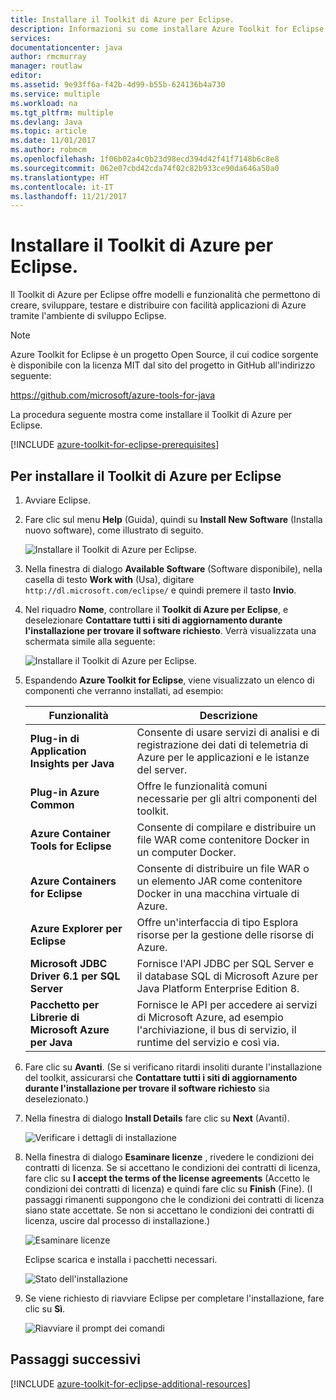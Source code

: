 ```yaml
---
title: Installare il Toolkit di Azure per Eclipse.
description: Informazioni su come installare Azure Toolkit for Eclipse.
services: 
documentationcenter: java
author: rmcmurray
manager: routlaw
editor: 
ms.assetid: 9e93ff6a-f42b-4d99-b55b-624136b4a730
ms.service: multiple
ms.workload: na
ms.tgt_pltfrm: multiple
ms.devlang: Java
ms.topic: article
ms.date: 11/01/2017
ms.author: robmcm
ms.openlocfilehash: 1f06b02a4c0b23d98ecd394d42f41f7148b6c8e8
ms.sourcegitcommit: 062e07cbd42cda74f02c82b933ce90da646a50a0
ms.translationtype: HT
ms.contentlocale: it-IT
ms.lasthandoff: 11/21/2017
---
```

# <a name="installing-the-azure-toolkit-for-eclipse"></a>Installare il Toolkit di Azure per Eclipse.

Il Toolkit di Azure per Eclipse offre modelli e funzionalità che permettono di creare, sviluppare, testare e distribuire con facilità applicazioni di Azure tramite l'ambiente di sviluppo Eclipse.

> [!NOTE] 
> 
> Azure Toolkit for Eclipse è un progetto Open Source, il cui codice sorgente è disponibile con la licenza MIT dal sito del progetto in GitHub all'indirizzo seguente: 
> 
> <https://github.com/microsoft/azure-tools-for-java> 
> 

La procedura seguente mostra come installare il Toolkit di Azure per Eclipse.

[!INCLUDE [azure-toolkit-for-eclipse-prerequisites](../includes/azure-toolkit-for-eclipse-prerequisites.md)]

## <a name="to-install-the-azure-toolkit-for-eclipse"></a>Per installare il Toolkit di Azure per Eclipse

1. Avviare Eclipse.

1. Fare clic sul menu **Help** (Guida), quindi su **Install New Software** (Installa nuovo software), come illustrato di seguito.
   
   ![Installare il Toolkit di Azure per Eclipse.][01]

1. Nella finestra di dialogo **Available Software** (Software disponibile), nella casella di testo **Work with** (Usa), digitare `http://dl.microsoft.com/eclipse/` e quindi premere il tasto **Invio**.

1. Nel riquadro **Nome**, controllare il **Toolkit di Azure per Eclipse**, e deselezionare **Contattare tutti i siti di aggiornamento durante l'installazione per trovare il software richiesto**. Verrà visualizzata una schermata simile alla seguente:
   
   ![Installare il Toolkit di Azure per Eclipse.][02]

1. Espandendo **Azure Toolkit for Eclipse**, viene visualizzato un elenco di componenti che verranno installati, ad esempio:

   | Funzionalità | Descrizione | 
   |---|---| 
   | **Plug-in di Application Insights per Java** | Consente di usare servizi di analisi e di registrazione dei dati di telemetria di Azure per le applicazioni e le istanze del server. | 
   | **Plug-in Azure Common** | Offre le funzionalità comuni necessarie per gli altri componenti del toolkit. | 
   | **Azure Container Tools for Eclipse** | Consente di compilare e distribuire un file WAR come contenitore Docker in un computer Docker. | 
   | **Azure Containers for Eclipse** | Consente di distribuire un file WAR o un elemento JAR come contenitore Docker in una macchina virtuale di Azure. | 
   | **Azure Explorer per Eclipse** | Offre un'interfaccia di tipo Esplora risorse per la gestione delle risorse di Azure. | 
   | **Microsoft JDBC Driver 6.1 per SQL Server** | Fornisce l'API JDBC per SQL Server e il database SQL di Microsoft Azure per Java Platform Enterprise Edition 8. | 
   | **Pacchetto per Librerie di Microsoft Azure per Java** | Fornisce le API per accedere ai servizi di Microsoft Azure, ad esempio l'archiviazione, il bus di servizio, il runtime del servizio e così via. | 

1. Fare clic su **Avanti**. (Se si verificano ritardi insoliti durante l'installazione del toolkit, assicurarsi che **Contattare tutti i siti di aggiornamento durante l'installazione per trovare il software richiesto** sia deselezionato.)

1. Nella finestra di dialogo **Install Details** fare clic su **Next** (Avanti).
   
   ![Verificare i dettagli di installazione][03]

1. Nella finestra di dialogo **Esaminare licenze** , rivedere le condizioni dei contratti di licenza. Se si accettano le condizioni dei contratti di licenza, fare clic su **I accept the terms of the license agreements** (Accetto le condizioni dei contratti di licenza) e quindi fare clic su **Finish** (Fine). (I passaggi rimanenti suppongono che le condizioni dei contratti di licenza siano state accettate. Se non si accettano le condizioni dei contratti di licenza, uscire dal processo di installazione.)
   
   ![Esaminare licenze][04]
   
   Eclipse scarica e installa i pacchetti necessari.
   
   ![Stato dell'installazione][05]

1. Se viene richiesto di riavviare Eclipse per completare l'installazione, fare clic su **Sì**.
   
   ![Riavviare il prompt dei comandi][06]

## <a name="next-steps"></a>Passaggi successivi

[!INCLUDE [azure-toolkit-for-eclipse-additional-resources](../includes/azure-toolkit-for-eclipse-additional-resources.md)]

<!-- URL List -->

<!-- Legacy MSDN URL = https://msdn.microsoft.com/library/azure/hh690946.aspx -->

<!-- IMG List -->

[01]: media/azure-toolkit-for-eclipse-installation/eclipse-installation-01.png
[02]: media/azure-toolkit-for-eclipse-installation/eclipse-installation-02.png
[03]: media/azure-toolkit-for-eclipse-installation/eclipse-installation-03.png
[04]: media/azure-toolkit-for-eclipse-installation/eclipse-installation-04.png
[05]: media/azure-toolkit-for-eclipse-installation/eclipse-installation-05.png
[06]: media/azure-toolkit-for-eclipse-installation/eclipse-installation-06.png
